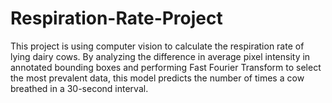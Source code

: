 # Respiration-Rate-Project

This project is using computer vision to calculate the respiration rate of lying dairy cows. By analyzing the difference in average pixel intensity in annotated bounding boxes and performing Fast Fourier Transform to select the most prevalent data, this model predicts the number of times a cow breathed in a 30-second interval.
